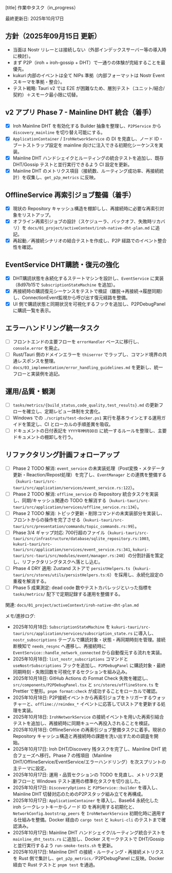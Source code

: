 ﻿[title] 作業中タスク（in_progress）

最終更新日: 2025年10月17日

## 方針（2025年09月15日 更新）

- 当面は Nostr リレーとは接続しない（外部インデックスサーバー等の導入時に検討）。
- まず P2P（iroh + iroh-gossip + DHT）で一通りの体験が完結することを最優先。
- kukuri 内部のイベントは全て NIPs 準拠（内部フォーマットは Nostr Event スキーマを準拠・整合）。
- テスト戦略: Tauri v2 では E2E が困難なため、層別テスト（ユニット/結合/契約）＋スモーク最小限に切替。

## v2 アプリ Phase 7 - Mainline DHT 統合（着手）

- [x] Iroh Mainline DHT を有効化する Builder 抽象を整理し、`P2PService` から `discovery_mainline` を切り替え可能にする。
- [x] `ApplicationContainer` / `IrohNetworkService` の DI を見直し、ノード ID・ブートストラップ設定を mainline 向けに注入できる初期化シーケンスを実装。
- [x] Mainline DHT ハンドシェイクとルーティングの統合テストを追加し、既存 DHT/Gossip テストと並行実行できるよう CI 設定を更新。
- [x] Mainline DHT のメトリクス項目（接続数、ルーティング成功率、再接続統計）を収集し、`get_p2p_metrics` に反映。

## OfflineService 再索引ジョブ整備（着手）

- [x] 現状の Repository キャッシュ構造を棚卸しし、再接続時に必要な再索引対象をリストアップ。
- [x] オフライン再索引ジョブの設計（スケジューラ、バックオフ、失敗時リカバリ）を `docs/01_project/activeContext/iroh-native-dht-plan.md` に追記。
- [x] 再起動／再接続シナリオの結合テストを作成し、P2P 経路でのイベント整合性を確認。

## EventService DHT購読・復元の強化

- [x] DHT購読状態を永続化するステートマシンを設計し、`EventService` に実装（8d97b15で `SubscriptionStateMachine` を追加）。
- [x] 再接続時の購読復元シーケンスをテストで検証（離脱→再接続→履歴同期）し、ConnectionEvent監視から呼び出す復元経路を整備。
- [x] UI 側で購読状態と同期状況を可視化するフックを追加し、P2PDebugPanel に購読一覧を表示。

## エラーハンドリング統一タスク

- [ ] フロントエンドの主要フローを `errorHandler` ベースに移行し、`console.error` を廃止。
- [ ] Rust/Tauri 側のドメインエラーを `thiserror` でラップし、コマンド境界の共通レスポンスを整理。
- [ ] `docs/03_implementation/error_handling_guidelines.md` を更新し、統一フローと実装例を追記。

## 運用/品質・観測

- [ ] `tasks/metrics/{build_status,code_quality,test_results}.md` の更新フローを確立し、定期レビュー体制を文書化。
- [ ] Windows での `./scripts/test-docker.ps1` 実行を基本ラインとする運用ガイドを策定し、CI とローカルの手順差異を吸収。
- [ ] ドキュメントの日付表記を `YYYY年MM月DD日` に統一するルールを整理し、主要ドキュメントの棚卸しを行う。

## リファクタリング計画フォローアップ

- [ ] Phase 2 TODO 解消: `event_service` の未実装処理（Post変換・メタデータ更新・Reaction/Repost処理）を完了し、`EventManager` との連携を整備する（`kukuri-tauri/src-tauri/src/application/services/event_service.rs:122`）。
- [ ] Phase 2 TODO 解消: `offline_service` の Repository 統合タスクを実装し、同期/キャッシュ関連の TODO を解消する（`kukuri-tauri/src-tauri/src/application/services/offline_service.rs:134`）。
- [ ] Phase 2 TODO 解消: トピック更新・削除コマンドの未実装部分を実装し、フロントからの操作を完了させる（`kukuri-tauri/src-tauri/src/presentation/commands/topic_commands.rs:99`）。
- [ ] Phase 3/4 ギャップ対応: 700行超のファイル（`kukuri-tauri/src-tauri/src/infrastructure/database/sqlite_repository.rs:1003`, `kukuri-tauri/src-tauri/src/application/services/event_service.rs:341`, `kukuri-tauri/src-tauri/src/modules/event/manager.rs:240`）の分割計画を策定し、リファクタリングタスクへ落とし込む。
- [ ] Phase 4 DRY 適用: Zustand ストアで `persistHelpers.ts`（`kukuri-tauri/src/stores/utils/persistHelpers.ts:6`）を採用し、永続化設定の重複を解消する。
- [ ] Phase 5 成果測定: dead code 数やテストカバレッジといった指標を `tasks/metrics/` 配下で定期記録する運用を整備する。

関連: `docs/01_project/activeContext/iroh-native-dht-plan.md`

メモ/進捗ログ:
- 2025年10月18日: `SubscriptionStateMachine` を `kukuri-tauri/src-tauri/src/application/services/subscription_state.rs` に導入し、`nostr_subscriptions` テーブルで購読対象・状態・再同期時刻を管理。接続断検知で `needs_resync` へ遷移し、再接続時に `EventService::handle_network_connected` から自動復元する流れを実装。
- 2025年10月18日: `list_nostr_subscriptions` コマンドと `useNostrSubscriptions` フックを追加し、`P2PDebugPanel` に購読対象・最終同期時刻・失敗回数を可視化するセクションを組み込み。
- 2025年10月18日: GitHub Actions の Format Check 失敗を確認し、`src/components/P2PDebugPanel.tsx` と `src/stores/offlineStore.ts` を Prettier で整形。`pnpm format:check` が成功することをローカルで確認。
- 2025年10月18日: P2P接続イベントから再索引ジョブをトリガーするウォッチャーと、`offline://reindex_*` イベントに応答してUIストアを更新する処理を実装。
- 2025年10月18日: `IrohNetworkService` の接続イベントを用いた再索引結合テストを追加し、再接続時に同期キューへ再投入されることを検証。
- 2025年10月18日: OfflineService の再索引ジョブ整備タスクに着手。現状の Repository キャッシュ構造と再接続時の課題を洗い出すための調査を開始。
- 2025年10月17日: Iroh DHT/Discovery 残タスクを完了し、Mainline DHT 統合フェーズへ移行。Phase 7 の残項目（Mainline DHT/OfflineService/EventService/エラーハンドリング）を次スプリントの主テーマに設定。
- 2025年10月17日: 運用・品質セクションの TODO を見直し、メトリクス更新フローと Windows テスト運用の標準化タスクを切り出した。
- 2025年10月17日: `DiscoveryOptions` と `P2PService::builder` を導入し、Mainline DHT 切替対応のためのP2Pスタック組み立てを再構成。
- 2025年10月17日: `ApplicationContainer` を導入し、Base64 永続化した iroh シークレットキーからノード ID を再利用する初期化と、`NetworkConfig.bootstrap_peers` を `IrohNetworkService` 初期化時に適用する仕組みを整備。Docker 経由の `cargo test` と `kukuri-cli` のテストまで確認済み。
- 2025年10月17日: Mainline DHT ハンドシェイク/ルーティング統合テストを `mainline_dht_tests.rs` に追加し、Docker スモークテストで DHT/Gossip と並行実行するよう `run-smoke-tests.sh` を更新。
- 2025年10月17日: Mainline DHT の接続・ルーティング・再接続メトリクスを Rust 側で集計し、`get_p2p_metrics`／P2PDebugPanel に反映。Docker 経由で Rust テストと `pnpm test` を通過。
